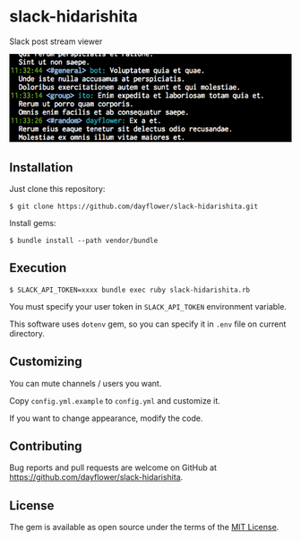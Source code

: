 # slack-hidarishita

Slack post stream viewer

![](screenshots/hidarishita.png)

## Installation

Just clone this repository:

    $ git clone https://github.com/dayflower/slack-hidarishita.git

Install gems:

    $ bundle install --path vendor/bundle

## Execution

    $ SLACK_API_TOKEN=xxxx bundle exec ruby slack-hidarishita.rb

You must specify your user token in `SLACK_API_TOKEN` environment variable.

This software uses `dotenv` gem, so you can specify it in `.env` file on current directory.

## Customizing

You can mute channels / users you want.

Copy `config.yml.example` to `config.yml` and customize it.

If you want to change appearance, modify the code.

## Contributing

Bug reports and pull requests are welcome on GitHub at https://github.com/dayflower/slack-hidarishita.

## License

The gem is available as open source under the terms of the [MIT License](https://opensource.org/licenses/MIT).
